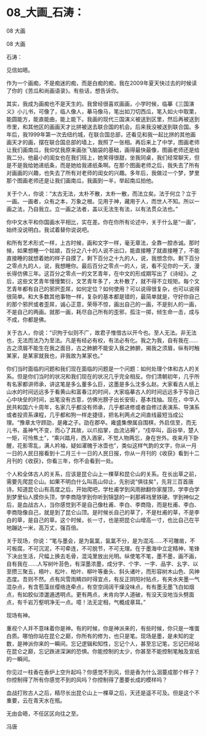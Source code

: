 # 08_大画_石涛：

08 大画

08 大画

石涛：

见信如晤。

作为一个画痴，不是痴迷的痴，而是白痴的痴，我在2009年夏天快过去的时候读了你的《苦瓜和尚画语录》。有些话，想告诉你。

其实，我成为画痴也不是天生的。我曾经很喜欢画画，小学时候，临摹《三国演义》小儿书，可像了，临人像人，摹马像马，笔出如刀切西瓜，笔入如火中取栗，能圆能方，能直能曲，能上能下。我画的现代三国演义被送到区里，然后再被送到市里，和其他区的画画天才比拼被送去联合国的机会。后来我没被送到联合国。多年后，我1999年第一次去纽约城，在联合国总部，还看见和我一起比拼的其他画画天才的画，摆在联合国总部的墙上，我照了一张相。再后来上了中学，图画老师让我们画南瓜，我仰仗我原来画张飞脑袋的基础，画得最快最像，图画老师还是给我二分。他最小的闺女也在我们班上，她笑得很甜，坐我同桌，我们经常聊天，但是不是我给她递纸条，而是她给我递纸条啊。在那个图画老师之后，我失去了所有对画画的兴趣，也失去了所有对老师的闺女的兴趣。多年后，我做过一个梦，梦里那个图画老师还是让我们画南瓜，我画到一半，举起南瓜拍他。

关于个人，你说：“太古无法，太朴不散，太朴一散，而法立矣。法于何立？立于一画。一画者，众有之本，万象之根。见用于神，藏用于人，而世人不知。所以一画之法，乃自我立。立一画之法者，盖以无法生有法，以有法贯众法也。”

你中文水平和你国画水平相比，实在差。你在你所有论述中，关于什么是“一画”，始终没说明白。我试着替你说说吧。

和所有艺术形式一样，上古时候，画和文字一样，毫无章法，全靠一腔赤诚。那时候，如果想睡一个姑娘，百分之八十的人说不出口，能直接睡了就直接睡了，不能直接睡的就想着她的样子自摸了。剩下百分之十九的人，说，我想念你。剩下百分之零点九的人，说，我想睡你。最后百分之零点一的人，说，看不见你的一天，漫长得仿佛三年。这百分之零点一的文艺青年，在中文的形成期写出了《诗经》。之后，这些文艺青年慢慢繁衍，文艺青年多了，太朴散了，就不得不立规矩。每个文艺青年都有自己的邪屄歪屌，如何定位？如何使用？可以说得很复杂，也可以说得很简单。和大多数其他事物一样，复杂的基本都是错的，最简单就是，守好你自己的那个邪屄或者歪屌，诚心正意，荣辱不惊，画出自己的一画，不是别人的一画，不是自己的两画。就那一画，耗尽自己所有的歪邪，孤注一掷，倾生命一击，成与不成，你都是佛。

关于古人，你说：“识拘于似则不广，故君子惟借古以开今也。至人无法。非无法也，无法而法乃为至法。凡是有经必有权，有法必有化。我之为我，自有我在……古之须眉不能生在我之面目，古之肺腑不能安入我之肺腑，揭我之须眉，纵有时触某家，是某家就我也，非我故为某家也。”

你们当时面临的问题和我们现在面临的问题是一个问题：如何处理个体和古人的关系。但是你们当时的状况和我们现在的状况几乎完全相反。你们清朝初年，几乎所有名家都讲师承，讲这笔是多么董多么巨，这墨是多么沈多么赵。大家看古人纸上山水的时间远远多于看黄山和富春江的时间，大家临摹古人的时间远远多于写自己心中块垒的时间，出笔没有古意，仿佛光膀子出长安街，基本找抽。现在，中华人民共和国六十周年，名家几乎都没有师承，几乎都进修或者自修过表演系、导演系或者投资系课程，几乎都和狗一样走捷径，把名利两点之间直线最短当成公理。“豫章太守顾劭，是雍之子。劭在郡卒。雍盛集僚属自围棋，外启信至，而无儿书，虽神气不变，而心了其故，以爪掐掌，血流沾褥”，“戍卒叫，函谷举，楚人一矩，可怜焦土”，“乘兴踏月，西入酒家，不觉人物两忘，身在世外。夜来月下卧醒，花影零乱，满人衿袖，疑如濯魄于冰壶也”，类似这样气韵的文字，你从一月一日的人民日报看到十二月三十一日的人民日报，你从一月刊的《收获》看到十二月刊的《收获》，你看三年，你不会看到一处。

个人和全体古人的关系，应该是昆仑山上一棵草和昆仑山的关系。在长出草之前，需要先爬昆仑山。如果不明白什么叫高山仰止，先别说“俱往矣”，先背三百首唐诗。知道昆仑山有高度之后，开始爬吧，学杜甫学到风雨掀翻你家屋顶，学李白学到梦里仙人摸你头顶，学李商隐学到你听到锦瑟的一刹那裤裆里铁硬。学到神似之后，是血战古人，当你感觉到不是自己像杜甫、李白、李商隐，而是杜甫、李白、李商隐像自己，就是到了昆仑山顶。是时候长自己的草了，不是杜甫的草，不是李白的草，是自己的草。这个时候，长一寸，也是把昆仑山增高一寸，也比自己在平地蹦达一米，高万丈，强百倍。

关于现场，你说：“笔与墨会，是为氤氲，氤氲不分，是为混沌……不可雕凿，不可板腐，不可沉泥，不可牵连，不可脱节，不可无理。在于墨海中立定精神，笔锋下决出生活，尺幅上换去毛骨，混沌里放出光明。纵使笔不笔，墨不墨，画不画，自有我在……人写树叶苔色，有深墨浓墨，成分字、个字、一字、品字、幺字、以至攒三聚五，梧叶、松叶、柏叶、柳叶等垂头、斜头诸叶，而形容树木山色、风神态度。吾则不然。点有风雪雨睛四时得宜点，有反正阴阳衬贴点，有夹水夹墨一气混杂点，有含苞藻丝缨络连牵点，有空空阔阔干燥没味点，有有墨无墨飞白如烟点，有如胶似漆邋遢透明点。更有两点，未肯向学人道破，有没天没地当头劈面点，有千岩万壑明净无一点。噫！法无定相，气概成章耳。”

现场有神。

重视个人并不意味着你是神。有的时候，你是神派来的，有些时候，你只是一堆蛋白质。哪怕你站在昆仑之巅，你所有的修为，也只是笔。现场是墨，是未知的定数，是神派你来的一瞬间。忘记逻辑和知性，忘记个人，甚至忘记笔，忘记已经站在昆仑之巅，忘记跌进深渊的恐惧。你能控制的太少，你甚至不能控制笔触及宣纸的一瞬间。

你见过一柱香在香炉上空升起吗？你感觉不到风，但是香为什么洇蔓成那个样子？你控制得了所有你感觉不到的风吗？你控制得了墨要长成的模样吗？

血战打败古人之后，精尽长出昆仑山上一棵草之后，天还是遥不可及。但是这个不重要，云在青天水在瓶。

无由会晤，不任区区向往之至。

冯唐